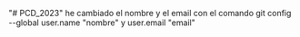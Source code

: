 "# PCD_2023" 
he cambiado el nombre y el email con el comando git config --global user.name "nombre" y user.email "email"

